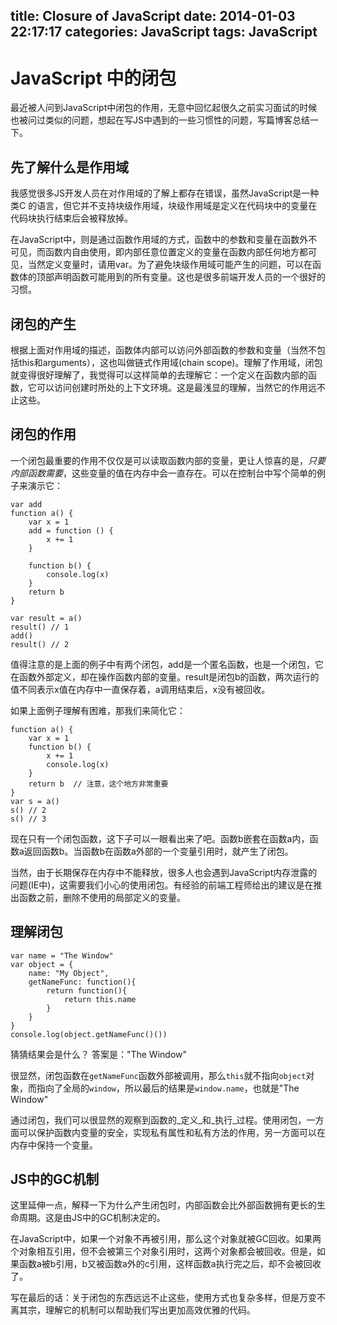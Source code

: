 title: Closure of JavaScript
date: 2014-01-03 22:17:17
categories: JavaScript
tags: JavaScript
---

# JavaScript 中的闭包

最近被人问到JavaScript中闭包的作用，无意中回忆起很久之前实习面试的时候也被问过类似的问题，想起在写JS中遇到的一些习惯性的问题，写篇博客总结一下。

<!-- more -->

## 先了解什么是作用域

我感觉很多JS开发人员在对作用域的了解上都存在错误，虽然JavaScript是一种类C 的语言，但它并不支持块级作用域，块级作用域是定义在代码块中的变量在代码块执行结束后会被释放掉。

在JavaScript中，则是通过函数作用域的方式，函数中的参数和变量在函数外不可见，而函数内自由使用，即内部任意位置定义的变量在函数内部任何地方都可见，当然定义变量时，请用var。为了避免块级作用域可能产生的问题，可以在函数体的顶部声明函数可能用到的所有变量。这也是很多前端开发人员的一个很好的习惯。

## 闭包的产生

根据上面对作用域的描述，函数体内部可以访问外部函数的参数和变量（当然不包括this和arguments），这也叫做链式作用域(chain scope)。理解了作用域，闭包就变得很好理解了，我觉得可以这样简单的去理解它：一个定义在函数内部的函数，它可以访问创建时所处的上下文环境。这是最浅显的理解，当然它的作用远不止这些。

## 闭包的作用

一个闭包最重要的作用不仅仅是可以读取函数内部的变量，更让人惊喜的是，_只要内部函数需要_，这些变量的值在内存中会一直存在。可以在控制台中写个简单的例子来演示它：

```
var add
function a() {
    var x = 1
    add = function () {
        x += 1
    }

    function b() {
        console.log(x)
    }
    return b
}

var result = a()
result() // 1
add()
result() // 2
```

值得注意的是上面的例子中有两个闭包，add是一个匿名函数，也是一个闭包，它在函数外部定义，却在操作函数内部的变量。result是闭包b的函数，两次运行的值不同表示x值在内存中一直保存着，a调用结束后，x没有被回收。

如果上面例子理解有困难，那我们来简化它：

```
function a() {
    var x = 1
    function b() {
        x += 1
        console.log(x)
    }
    return b  // 注意，这个地方非常重要
}
var s = a()
s() // 2
s() // 3
```

现在只有一个闭包函数，这下子可以一眼看出来了吧。函数b嵌套在函数a内，函数a返回函数b。当函数b在函数a外部的一个变量引用时，就产生了闭包。

当然，由于长期保存在内存中不能释放，很多人也会遇到JavaScript内存泄露的问题(IE中)，这需要我们小心的使用闭包。有经验的前端工程师给出的建议是在推出函数之前，删除不使用的局部定义的变量。

## 理解闭包

```
var name = "The Window"
var object = {
    name: "My Object",   
    getNameFunc: function(){   
        return function(){   
            return this.name
        }   
    }   
}
console.log(object.getNameFunc()())
```

猜猜结果会是什么？
答案是："The Window"

很显然，闭包函数在``getNameFunc``函数外部被调用，那么``this``就不指向``object``对象，而指向了全局的``window``，所以最后的结果是``window.name``，也就是"The Window"

通过闭包，我们可以很显然的观察到函数的_定义_和_执行_过程。使用闭包，一方面可以保护函数内变量的安全，实现私有属性和私有方法的作用，另一方面可以在内存中保持一个变量。

## JS中的GC机制

这里延伸一点，解释一下为什么产生闭包时，内部函数会比外部函数拥有更长的生命周期。这是由JS中的GC机制决定的。

在JavaScript中，如果一个对象不再被引用，那么这个对象就被GC回收。如果两个对象相互引用，但不会被第三个对象引用时，这两个对象都会被回收。但是，如果函数a被b引用，b又被函数a外的c引用，这样函数a执行完之后，却不会被回收了。

写在最后的话：关于闭包的东西远远不止这些，使用方式也复杂多样，但是万变不离其宗，理解它的机制可以帮助我们写出更加高效优雅的代码。

